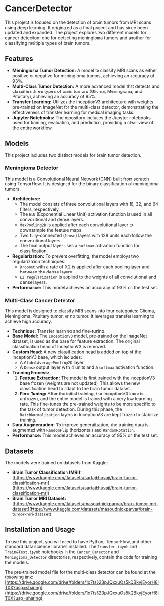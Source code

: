 # CancerDetector


This project is focused on the detection of brain tumors from MRI scans using deep learning. It originated as a final project and has since been updated and expanded. The project explores two different models for cancer detection: one for detecting meningioma tumors and another for classifying multiple types of brain tumors.

## Features

*   **Meningioma Tumor Detection:** A model to classify MRI scans as either positive or negative for meningioma tumors, achieving an accuracy of 93%.
*   **Multi-Class Tumor Detection:** A more advanced model that detects and classifies three types of brain tumors (Glioma, Meningioma, and Pituitary), achieving an accuracy of 95%.
*   **Transfer Learning:** Utilizes the InceptionV3 architecture with weights pre-trained on ImageNet for the multi-class detector, demonstrating the effectiveness of transfer learning for medical imaging tasks.
*   **Jupyter Notebooks:** The repository includes the Jupyter notebooks used for training, evaluation, and prediction, providing a clear view of the entire workflow.

## Models

This project includes two distinct models for brain tumor detection.

### Meningioma Detector

This model is a Convolutional Neural Network (CNN) built from scratch using TensorFlow. It is designed for the binary classification of meningioma tumors.

*   **Architecture:**
    *   The model consists of three convolutional layers with 16, 32, and 64 filters, respectively.
    *   The `ELU` (Exponential Linear Unit) activation function is used in all convolutional and dense layers.
    *   `MaxPooling2D` is applied after each convolutional layer to downsample the feature maps.
    *   Two fully-connected (`Dense`) layers with 128 units each follow the convolutional layers.
    *   The final output layer uses a `softmax` activation function for classification.
*   **Regularization:** To prevent overfitting, the model employs two regularization techniques:
    *   `Dropout` with a rate of 0.2 is applied after each pooling layer and between the dense layers.
    *   `L2 regularization` is applied to the weights of all convolutional and dense layers.
*   **Performance:** This model achieves an accuracy of 93% on the test set.

### Multi-Class Cancer Detector

This model is designed to classify MRI scans into four categories: Glioma, Meningioma, Pituitary tumor, or no tumor. It leverages transfer learning to achieve high accuracy.

*   **Technique:** Transfer learning and fine-tuning.
*   **Base Model:** The `InceptionV3` model, pre-trained on the ImageNet dataset, is used as the base for feature extraction. The original classification head of InceptionV3 is removed.
*   **Custom Head:** A new classification head is added on top of the InceptionV3 base, which includes:
    *   A `GlobalAveragePooling2D` layer.
    *   A `Dense` output layer with 4 units and a `softmax` activation function.
*   **Training Process:**
    1.  **Feature Extraction:** The model is first trained with the InceptionV3 base frozen (weights are not updated). This allows the new classification head to adapt to the brain tumor dataset.
    2.  **Fine-Tuning:** After the initial training, the InceptionV3 base is unfrozen, and the entire model is trained with a very low learning rate. This fine-tunes the pre-trained weights to be more specific to the task of tumor detection. During this phase, the `BatchNormalization` layers in InceptionV3 are kept frozen to stabilize training.
*   **Data Augmentation:** To improve generalization, the training data is augmented with `RandomFlip` (horizontal) and `RandomRotation`.
*   **Performance:** This model achieves an accuracy of 95% on the test set.

## Datasets

The models were trained on datasets from Kaggle:

*   **Brain Tumor Classification (MRI):** [https://www.kaggle.com/datasets/sartajbhuvaji/brain-tumor-classification-mri](https://www.kaggle.com/datasets/sartajbhuvaji/brain-tumor-classification-mri)
*   **Brain Tumor MRI Dataset:** [https://www.kaggle.com/datasets/masoudnickparvar/brain-tumor-mri-dataset](https://www.kaggle.com/datasets/masoudnickparvar/brain-tumor-mri-dataset)

## Installation and Usage

To use this project, you will need to have Python, TensorFlow, and other standard data science libraries installed. The `Transfer.ipynb` and `Train&Test.ipynb` notebooks in the `Cancer_Detector` and `Meningioma_Detector` directories, respectively, contain the code for training the models.

The pre-trained model file for the multi-class detector can be found at the following link:
[https://drive.google.com/drive/folders/1o7ts623pJQxxuOs5kQBkyjEyorH8lT0X?usp=sharing](https://drive.google.com/drive/folders/1o7ts623pJQxxuOs5kQBkyjEyorH8lT0X?usp=sharing)
